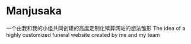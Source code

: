 # Manjusaka
 一个由我和我的小组共同创建的高度定制化殡葬网站的想法雏形 The idea of a highly customized funeral website created by me and my team
